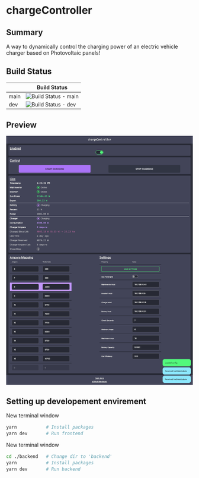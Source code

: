 # chargeController

## Summary
A way to dynamically control the charging power of an electric vehicle charger based on Photovoltaic panels!

## Build Status

|        | Build Status                                                                                                             |
|--------|--------------------------------------------------------------------------------------------------------------------------|
| main   | ![Build Status - main](https://github.com/davbauer/chargeController/actions/workflows/main-build-push.yml/badge.svg?branch=main) |
| dev    | ![Build Status - dev](https://github.com/davbauer/chargeController/actions/workflows/dev-build-push.yml/badge.svg?branch=dev)  |

## Preview

![preview](./assets//preview.png)

## Setting up developement envirement

New terminal window
```bash
yarn           # Install packages
yarn dev       # Run frontend
```

New terminal window
```bash
cd ./backend   # Change dir to 'backend'
yarn           # Install packages
yarn dev       # Run backend
```
